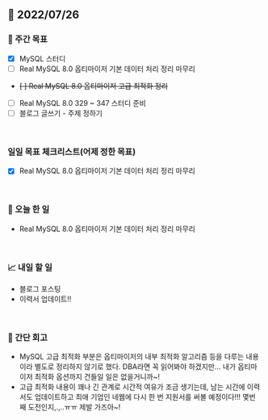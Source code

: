 ## 📅 2022/07/26


### 👏 주간 목표

- [x] MySQL 스터디
- [ ] Real MySQL 8.0 옵티마이저 기본 데이터 처리 정리 마무리
- ~~[ ] Real MySQL 8.0 옵티마이저 고급 최적화 정리~~
- [ ] Real MySQL 8.0 329 ~ 347 스터디 준비
- [ ] 블로그 글쓰기 - 주제 정하기

<br/>

### 일일 목표 체크리스트(어제 정한 목표)

- [x] Real MySQL 8.0 옵티마이저 기본 데이터 처리 정리 마무리

<br/>

### 💯 오늘 한 일

- Real MySQL 8.0 옵티마이저 기본 데이터 처리 정리 마무리

<br/>

### 📈 내일 할 일

- 블로그 포스팅
- 이력서 업데이트!!

<br/>

### 🤔 간단 회고

- MySQL 고급 최적화 부분은 옵티마이저의 내부 최적화 알고리즘 등을 다루는 내용이라 별도로 정리하지 않기로 했다.
DBA라면 꼭 읽어봐야 하겠지만... 내가 옵티마이저 최적화 옵션까지 건들일 일은 없을거니까~!
- 고급 최적화 내용이 꽤나 긴 관계로 시간적 여유가 조금 생기는데, 남는 시간에 이력서도 업데이트하고 최애 기업인 네웹에 다시 한 번 지원서를 써볼 예정이다!!!
몇번째 도전인지,.,..ㅠㅠ 제발 가즈아~!
